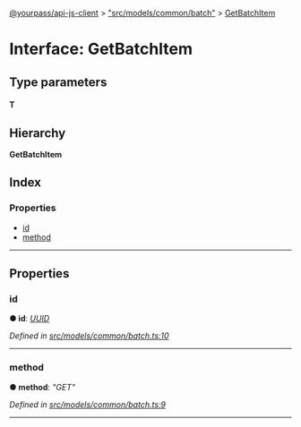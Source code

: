 [@yourpass/api-js-client](../README.md) > ["src/models/common/batch"](../modules/_src_models_common_batch_.md) > [GetBatchItem](../interfaces/_src_models_common_batch_.getbatchitem.md)

# Interface: GetBatchItem

## Type parameters
#### T 
## Hierarchy

**GetBatchItem**

## Index

### Properties

* [id](_src_models_common_batch_.getbatchitem.md#id)
* [method](_src_models_common_batch_.getbatchitem.md#method)

---

## Properties

<a id="id"></a>

###  id

**● id**: *[UUID](../modules/_src_models_common_uuid_.md#uuid)*

*Defined in [src/models/common/batch.ts:10](https://github.com/yourpass/yourpass-api-js-client/blob/2b1e25c/src/models/common/batch.ts#L10)*

___
<a id="method"></a>

###  method

**● method**: *"GET"*

*Defined in [src/models/common/batch.ts:9](https://github.com/yourpass/yourpass-api-js-client/blob/2b1e25c/src/models/common/batch.ts#L9)*

___

